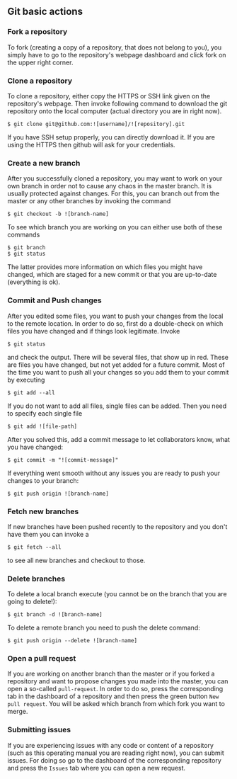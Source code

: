 
## Git basic actions

### Fork a repository

To fork (creating a copy of a repository, that does not belong to you), you simply have to go to the repository's webpage dashboard and click fork on the upper right corner.

### Clone a repository

To clone a repository, either copy the HTTPS or SSH link given on the repository's webpage. Then invoke following command to download the git repository onto the local computer (actual directory you are in right now).

    $ git clone git@github.com:![username]/![repository].git

If you have SSH setup properly, you can directly download it. If you are using the HTTPS then github will ask for your credentials.

### Create a new branch

After you successfully cloned a repository, you may want to work on your own branch in order not to cause any chaos in the master branch. It is usually protected against changes. For this, you can branch out from the master or any other branches by invoking the command

    $ git checkout -b ![branch-name]

To see which branch you are working on you can either use both of these commands

    $ git branch
    $ git status

The latter provides more information on which files you might have changed, which are staged for a new commit or that you are up-to-date (everything is ok).

### Commit and Push changes

After you edited some files, you want to push your changes from the local to the remote location. In order to do so, first do a double-check on which files you have changed and if things look legitimate. Invoke

    $ git status

and check the output. There will be several files, that show up in red. These are files you have changed, but not yet added for a future commit. Most of the time you want to push all your changes so you add them to your commit by executing

    $ git add --all

If you do not want to add all files, single files can be added. Then you need to specify each single file

    $ git add ![file-path]

After you solved this, add a commit message to let collaborators know, what you have changed:

    $ git commit -m "![commit-message]"

If everything went smooth without any issues you are ready to push your changes to your branch:

    $ git push origin ![branch-name]

### Fetch new branches

If new branches have been pushed recently to the repository and you don't have them you can invoke a

    $ git fetch --all

to see all new branches and checkout to those.

### Delete branches

To delete a local branch execute (you cannot be on the branch that you are going to delete!):

    $ git branch -d ![branch-name]

To delete a remote branch you need to push the delete command:

    $ git push origin --delete ![branch-name]

### Open a pull request

If you are working on another branch than the master or if you forked a repository and want to propose changes you made into the master, you can open a so-called `pull-request`. In order to do so, press the corresponding tab in the dashboard of a repository and then press the green button `New pull request`. You will be asked which branch from which fork you want to merge.

### Submitting issues

If you are experiencing issues with any code or content of a repository (such as this operating manual you are reading right now), you can submit issues. For doing so go to the dashboard of the corresponding repository and press the `Issues` tab where you can open a new request.

